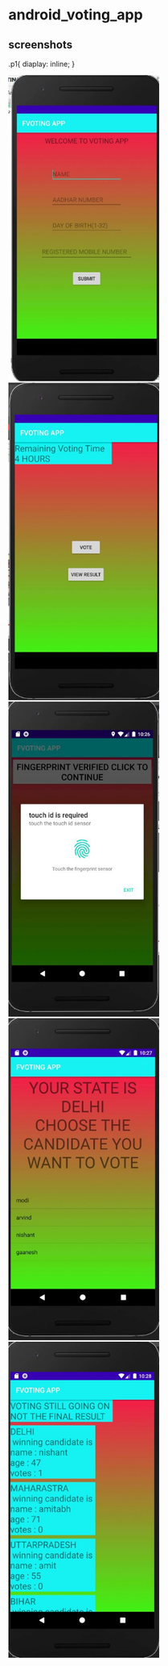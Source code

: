 # android_voting_app

## screenshots

.p1{
  diaplay: inline;
}


<div class="p1">
<img src="images/1.JPG" width="300" alt="SCREENSHOT">
<img src="images/2.JPG" width="300" alt="SCREENSHOT">
<img src="images/4.JPG" width="300" alt="SCREENSHOT">
<img src="images/5.JPG" width="300" alt="SCREENSHOT">
<img src="images/6.JPG" width="300" alt="SCREENSHOT">

</div>
